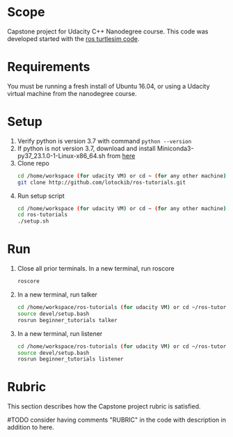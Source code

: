 # Scope

Capstone project for Udacity C++ Nanodegree course.  This code was developed started with the [ros turtlesim code](https://github.com/ros/ros_tutorials).

# Requirements

You must be running a fresh install of Ubuntu 16.04, or using a Udacity virtual machine from the nanodegree course.

# Setup

1. Verify python is version 3.7 with command `python --version`
2. If python is not version 3.7, download and install Miniconda3-py37_23.1.0-1-Linux-x86_64.sh from [here](https://repo.anaconda.com/miniconda/)
3. Clone repo
    ```bash
    cd /home/workspace (for udacity VM) or cd ~ (for any other machine)
    git clone http://github.com/lotockib/ros-tutorials.git
    ```
4. Run setup script
    ```bash
    cd /home/workspace (for udacity VM) or cd ~ (for any other machine)
    cd ros-tutorials
    ./setup.sh
    ```

# Run

1. Close all prior terminals. In a new terminal, run roscore
    ```bash
    roscore
    ```

2. In a new terminal, run talker
    ```bash
    cd /home/workspace/ros-tutorials (for udacity VM) or cd ~/ros-tutorials (for any other machine)
    source devel/setup.bash
    rosrun beginner_tutorials talker
    ```

3. In a new terminal, run listener
    ```bash
    cd /home/workspace/ros-tutorials (for udacity VM) or cd ~/ros-tutorials (for any other machine)
    source devel/setup.bash
    rosrun beginner_tutorials listener
    ```

# Rubric

This section describes how the Capstone project rubric is satisfied.

#TODO consider having comments "RUBRIC" in the code with description in addition to here.